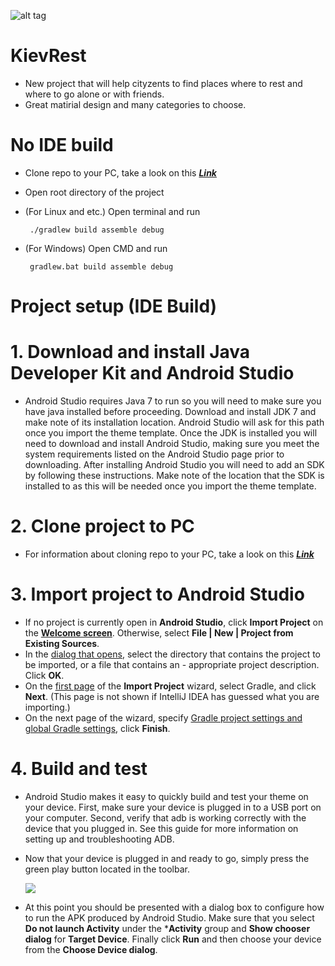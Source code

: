 ![alt tag](https://pp.vk.me/c624723/v624723774/4ddbf/-c9L2Dl8R7o.jpg)
# KievRest
- New project that will help cityzents to find places where to rest and where to go alone or with friends.
- Great matirial design and many categories to choose.

# No IDE build
 - Clone repo to your PC, take a look on this ***[Link](https://github.com/GarageGames/Torque2D/wiki/Cloning-the-repo-and-working-with-Git)*** 
 - Open root directory of the project
 - (For Linux and etc.) Open terminal and run    

        ./gradlew build assemble debug
 - (For Windows) Open CMD and run    

        gradlew.bat build assemble debug


# Project setup (IDE Build)
# 1. Download and install Java Developer Kit and Android Studio
- Android Studio requires Java 7 to run so you will need to make sure you have java installed before proceeding. Download and install JDK 7 and make note of its installation location. Android Studio will ask for this path once you import the theme template. Once the JDK is installed you will need to download and install Android Studio, making sure you meet the system requirements listed on the Android Studio page prior to downloading. After installing Android Studio you will need to add an SDK by following these instructions. Make note of the location that the SDK is installed to as this will be needed once you import the theme template.

# 2. Clone project to PC
- For information about cloning repo to your PC, take a look on this ***[Link](https://github.com/GarageGames/Torque2D/wiki/Cloning-the-repo-and-working-with-Git)***

# 3. Import project to Android Studio
  - If no project is currently open in **Android Studio**, click **Import Project** on the **[Welcome screen](https://camo.githubusercontent.com/d6f61bb7900b05d8464e84a37bb6ea316466aeea/687474703a2f2f63646e2e63796e676e2e636f6d2f672f7468656d65735f74656d706c6174655f696e737472756374696f6e732f77656c636f6d655f616e64726f69645f73747564696f2e706e67)**. Otherwise, select **File | New | Project from Existing Sources**.
  - In the [dialog that opens](https://software.intel.com/sites/default/files/managed/9d/47/1.png), select the directory that contains the project to be imported, or a file that contains an   - appropriate project description. Click **OK**.
  - On the [first page](https://www.jetbrains.com/idea/help/import-project-select-model.html) of the **Import Project** wizard, select Gradle, and click **Next**. (This page is not shown if IntelliJ IDEA has guessed what you are importing.)
  - On the next page of the wizard, specify [Gradle project settings and global Gradle settings](https://www.jetbrains.com/idea/help/import-project-from-gradle-page-1.html), click **Finish**.

# 4. Build and test

 - Android Studio makes it easy to quickly build and test your theme on your device. First, make sure your device is plugged in to a USB port on your computer. Second, verify that adb is working correctly with the device that you plugged in. See this guide for more information on setting up and troubleshooting ADB.

 - Now that your device is plugged in and ready to go, simply press the green play button located in the toolbar.

    ![](https://camo.githubusercontent.com/591b8a182fc1207afe55f982e1fbec9f0b0f8859/687474703a2f2f63646e2e63796e676e2e636f6d2f672f7468656d65735f74656d706c6174655f696e737472756374696f6e732f706c61795f627574746f6e2e706e67)

 - At this point you should be presented with a dialog box to configure how to run the APK produced by Android Studio. Make sure that you select **Do not launch Activity** under the ***Activity** group and **Show chooser dialog** for **Target Device**. Finally click **Run** and then choose your device from the **Choose Device dialog**.
